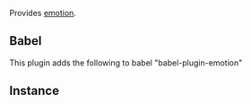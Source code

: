Provides [emotion](https://emotion.sh/).

## Babel
This plugin adds the following to babel "babel-plugin-emotion"

## Instance


